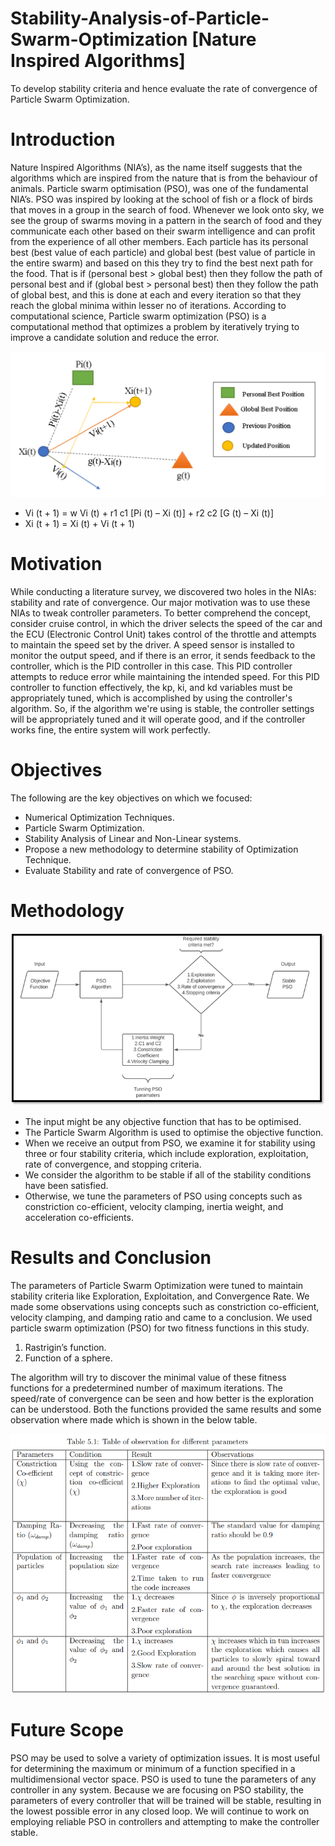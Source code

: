 # Stability-Analysis-of-Particle-Swarm-Optimization [Nature Inspired Algorithms]

To develop stability criteria and hence evaluate the rate of convergence of Particle Swarm Optimization.

# Introduction

Nature Inspired Algorithms (NIA’s), as the name itself suggests that the algorithms which are inspired from the nature that is from the behaviour of animals. Particle swarm optimisation (PSO), was one of the fundamental NIA’s. PSO was inspired by looking at the school of fish or a flock of birds that moves in a group in the search of food. Whenever we look onto sky, we see the group of swarms moving in a pattern in the search of food and they communicate each other based on their swarm intelligence and can profit from the experience of all other members. Each particle has its personal best (best value of each particle) and global best (best value of particle in the entire swarm) and based on this they try to find the best next path for the food. That is if (personal best > global best) then they follow the path of personal best and if (global best > personal best) then they follow the path of global best, and this is done at each and every iteration so that they reach the global minima within lesser no of iterations. According to computational science, Particle swarm optimization (PSO) is a computational method that optimizes a problem by iteratively trying to improve a candidate solution and reduce the error. <br />


![image](/Images/Picture3.png) <br />

- Vi (t + 1) = w Vi (t) + r1 c1 [Pi (t) – Xi (t)] + r2 c2 [G (t) – Xi (t)] <br />
-	Xi (t + 1) = Xi (t) + Vi (t + 1) <br />

# Motivation

While conducting a literature survey, we discovered two holes in the NIAs: stability and rate of convergence. Our major motivation was to use these NIAs to tweak controller parameters. To better comprehend the concept, consider cruise control, in which the driver selects the speed of the car and the ECU (Electronic Control Unit) takes control of the throttle and attempts to maintain the speed set by the driver. A speed sensor is installed to monitor the output speed, and if there is an error, it sends feedback to the controller, which is the PID controller in this case. This PID controller attempts to reduce error while maintaining the intended speed. For this PID controller to function effectively, the kp, ki, and kd variables must be appropriately tuned, which is accomplished by using the controller's algorithm. So, if the algorithm we're using is stable, the controller settings will be appropriately tuned and it will operate good, and if the controller works fine, the entire system will work perfectly.


# Objectives

The following are the key objectives on which we focused:
- Numerical Optimization Techniques.
- Particle Swarm Optimization. 
- Stability Analysis of Linear and Non-Linear systems.
- Propose a new methodology to determine stability of Optimization Technique.
- Evaluate Stability and rate of convergence of PSO.


# Methodology

![image](/Images/Picture1.png)

- The input might be any objective function that has to be optimised. 
- The Particle Swarm Algorithm is used to optimise the objective function. 
- When we receive an output from PSO, we examine it for stability using three or four stability criteria, which include exploration, exploitation, rate of convergence,     and stopping criteria.
- We consider the algorithm to be stable if all of the stability conditions have been satisfied. 
- Otherwise, we tune the parameters of PSO using concepts such as constriction co-efficient, velocity clamping, inertia weight, and acceleration co-efficients.


# Results and Conclusion

The parameters of Particle Swarm Optimization were tuned to maintain stability criteria like Exploration, Exploitation, and Convergence Rate. We made some observations using concepts such as constriction co-efficient, velocity clamping, and damping ratio and came to a conclusion. We used particle swarm optimization (PSO) for two fitness functions in this study.
1. Rastrigin’s function.
2. Function of a sphere.<br />

The algorithm will try to discover the minimal value of these fitness functions for a predetermined number of maximum iterations. The speed/rate of convergence can be seen and how better is the exploration can be understood. Both the functions provided the same results and some observation where made which is shown in the below table.

![image](/Images/Picture2.png)

# Future Scope

PSO may be used to solve a variety of optimization issues. It is most useful for determining the maximum or minimum of a function specified in a multidimensional vector space. PSO is used to tune the parameters of any controller in any system. Because we are focusing on PSO stability, the parameters of every controller that will be trained will be stable, resulting in the lowest possible error in any closed loop. We will continue to work on employing reliable PSO in controllers and attempting to make the controller stable.
